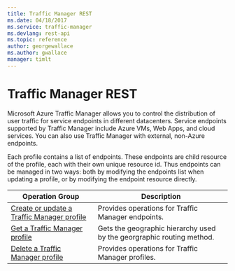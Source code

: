 ```yaml
---
title: Traffic Manager REST
ms.date: 04/18/2017
ms.service: traffic-manager
ms.devlang: rest-api
ms.topic: reference
author: georgewallace
ms.author: gwallace
manager: timlt
---
```

# Traffic Manager REST

Microsoft Azure Traffic Manager allows you to control the distribution of user traffic for service endpoints in different datacenters. Service endpoints supported by Traffic Manager include Azure VMs, Web Apps, and cloud services. You can also use Traffic Manager with external, non-Azure endpoints.

Each profile contains a list of endpoints.  These endpoints are child resource of the profile, each with their own unique resource id.  Thus endpoints can be managed in two ways: both by modifying the endpoints list when updating a profile, or by modifying the endpoint resource directly.

| Operation Group | Description |
|---------|-----------|
| [Create or update a Traffic Manager profile](~/docs-ref-autogen/trafficmanager/Endpoints.json) | Provides operations for Traffic Manager endpoints.|
| [Get a Traffic Manager profile](~/docs-ref-autogen/trafficmanager/GeographicHierarchies.json) | Gets the geographic hierarchy used by the georgraphic routing method.|
| [Delete a Traffic Manager profile](~/docs-ref-autogen/trafficmanager/Profiles.json )    | Provides operations for Traffic Manager profiles.|

